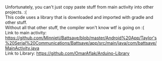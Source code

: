Unfortunately, you can't just copy paste stuff from main activity into other projects. :( <br>
This code uses a library that is downloaded and imported with gradle and other stuff. <br>
Without all that other stuff, the compiler won't know wtf is going on :(<br>
Link to main activity: https://github.com/Minnietj/Battsave/blob/master/Android%20App/Taylor's%20Serial%20Communications/Battsave/app/src/main/java/com/battsave/MainActivity.java
<br>
Link to Library: https://github.com/OmarAflak/Arduino-Library
